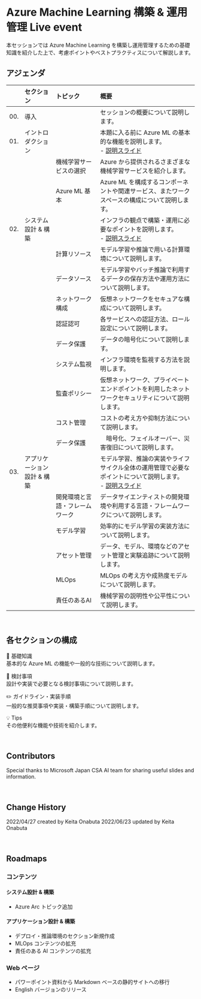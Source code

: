 # Azure Machine Learning 構築 & 運用管理 Live event

本セッションでは Azure Machine Learning を構築し運用管理するための基礎知識を紹介した上で、考慮ポイントやベストプラクティスについて解説します。


## アジェンダ

|     | セクション  | トピック | 概要   
| :-- | :----- | :-----  | :-----
| 00. | 導入           |            | セッションの概要について説明します。
| 01. | イントロダクション |            | 本題に入る前に Azure ML の基本的な機能を説明します。<br/> - [説明スライド](./AzureML-Enterprise-Introduction.pdf)
|     |               | 機械学習サービスの選択 | Azure から提供されるさまざまな機械学習サービスを紹介します。
|     |               | Azure ML 基本      | Azure ML を構成するコンポーネントや関連サービス、またワークスペースの構成について説明します。
| 02. | システム設計 & 構築 |            | インフラの観点で構築・運用に必要なポイントを説明します。<br/> - [説明スライド](./AzureML-Enterprise-System-Design-Build.pdf)
|     |               | 計算リソース  | モデル学習や推論で用いる計算環境について説明します。
|     |               | データソース  | モデル学習やバッチ推論で利用するデータの保存方法や運用方法について説明します。
|     |               | ネットワーク構成  | 仮想ネットワークをセキュアな構成について説明します。
|     |               | 認証認可     |各サービスへの認証方法、ロール設定について説明します。
|     |               | データ保護    | データの暗号化について説明します。
|     |               | システム監視  | インフラ環境を監視する方法を説明します。
|     |               | 監査ポリシー  | 仮想ネットワーク、プライベートエンドポイントを利用したネットワークセキュリティについて説明します。
|     |               | コスト管理   | コストの考え方や抑制方法について説明します。
|     |               | データ保護   |　暗号化、フェイルオーバー、災害復旧について説明します。
| 03. | アプリケーション設計 & 構築|            | モデル学習、推論の実装やライフサイクル全体の運用管理で必要なポイントについて説明します。<br/> - [説明スライド](./AzureML-Enterprise-Application-Design-Build.pdf)
|     |               | 開発環境と言語・フレームワーク| データサイエンティストの開発環境や利用する言語・フレームワークについて説明します。
|     |               | モデル学習    | 効率的にモデル学習の実装方法について説明します。
|     |               | アセット管理  | データ、モデル、環境などのアセット管理と実験追跡について説明します。
|     |               | MLOps      | MLOps の考え方や成熟度モデルについて説明します。
|     |               | 責任のあるAI | 機械学習の説明性や公平性について説明します。

<br/>

## 各セクションの構成

:book:  基礎知識 <br/>
基本的な Azure ML の機能や一般的な技術について説明します。

:thinking:  検討事項 <br/>
設計や実装で必要となる検討事項について説明します。

:pencil2: ガイドライン・実装手順 <br/>
一般的な推奨事項や実装・構築手順について説明します。

:bulb: Tips <br/>
その他便利な機能や技術を紹介します。

<br/>

## Contributors

Special thanks to Microsoft Japan CSA AI team for sharing useful slides and information.

<br/>

## Change History

2022/04/27 created by Keita Onabuta
2022/06/23 updated by Keita Onabuta

<br/>

## Roadmaps

### コンテンツ
#### システム設計 & 構築
- Azure Arc トピック追加
#### アプリケーション設計 & 構築
- デプロイ・推論環境のセクション新規作成
- MLOps コンテンツの拡充
- 責任のある AI コンテンツの拡充


### Web ページ
- パワーポイント資料から Markdown ベースの静的サイトへの移行
- English バージョンのリリース
